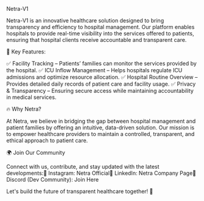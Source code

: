 Netra-V1

Netra-V1 is an innovative healthcare solution designed to bring transparency and efficiency to hospital management. Our platform enables hospitals to provide real-time visibility into the services offered to patients, ensuring that hospital clients receive accountable and transparent care.

🌟 Key Features:

✅ Facility Tracking – Patients’ families can monitor the services provided by the hospital.
✅ ICU Inflow Management – Helps hospitals regulate ICU admissions and optimize resource allocation.
✅ Hospital Routine Overview – Provides detailed daily records of patient care and facility usage.
✅ Privacy & Transparency – Ensuring secure access while maintaining accountability in medical services.

🔥 Why Netra?

At Netra, we believe in bridging the gap between hospital management and patient families by offering an intuitive, data-driven solution. Our mission is to empower healthcare providers to maintain a controlled, transparent, and ethical approach to patient care.

🌍 Join Our Community

Connect with us, contribute, and stay updated with the latest developments:🔗 Instagram: Netra Official🔗 LinkedIn: Netra Company Page🔗 Discord (Dev Community): Join Here

Let's build the future of transparent healthcare together! 🚀
